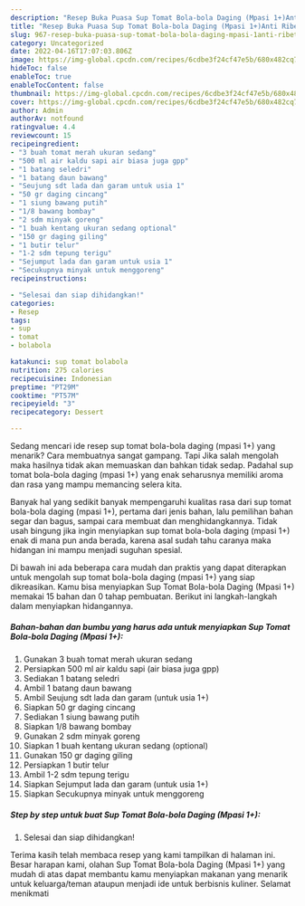 ```yaml
---
description: "Resep Buka Puasa Sup Tomat Bola-bola Daging (Mpasi 1+)Anti Ribet"
title: "Resep Buka Puasa Sup Tomat Bola-bola Daging (Mpasi 1+)Anti Ribet"
slug: 967-resep-buka-puasa-sup-tomat-bola-bola-daging-mpasi-1anti-ribet
category: Uncategorized
date: 2022-04-16T17:07:03.806Z
image: https://img-global.cpcdn.com/recipes/6cdbe3f24cf47e5b/680x482cq70/sup-tomat-bola-bola-daging-mpasi-1-foto-resep-utama.jpg
hideToc: false
enableToc: true
enableTocContent: false
thumbnail: https://img-global.cpcdn.com/recipes/6cdbe3f24cf47e5b/680x482cq70/sup-tomat-bola-bola-daging-mpasi-1-foto-resep-utama.jpg
cover: https://img-global.cpcdn.com/recipes/6cdbe3f24cf47e5b/680x482cq70/sup-tomat-bola-bola-daging-mpasi-1-foto-resep-utama.jpg
author: Admin
authorAv: notfound
ratingvalue: 4.4
reviewcount: 15
recipeingredient:
- "3 buah tomat merah ukuran sedang"
- "500 ml air kaldu sapi air biasa juga gpp"
- "1 batang seledri"
- "1 batang daun bawang"
- "Seujung sdt lada dan garam untuk usia 1"
- "50 gr daging cincang"
- "1 siung bawang putih"
- "1/8 bawang bombay"
- "2 sdm minyak goreng"
- "1 buah kentang ukuran sedang optional"
- "150 gr daging giling"
- "1 butir telur"
- "1-2 sdm tepung terigu"
- "Sejumput lada dan garam untuk usia 1"
- "Secukupnya minyak untuk menggoreng"
recipeinstructions:

- "Selesai dan siap dihidangkan!"
categories:
- Resep
tags:
- sup
- tomat
- bolabola

katakunci: sup tomat bolabola 
nutrition: 275 calories
recipecuisine: Indonesian
preptime: "PT29M"
cooktime: "PT57M"
recipeyield: "3"
recipecategory: Dessert

---
```



Sedang mencari ide resep sup tomat bola-bola daging (mpasi 1+) yang menarik? Cara membuatnya sangat gampang. Tapi Jika salah mengolah maka hasilnya tidak akan memuaskan dan bahkan tidak sedap. Padahal sup tomat bola-bola daging (mpasi 1+) yang enak seharusnya memiliki aroma dan rasa yang mampu memancing selera kita.


Banyak hal yang sedikit banyak mempengaruhi kualitas rasa dari sup tomat bola-bola daging (mpasi 1+), pertama dari jenis bahan, lalu pemilihan bahan segar dan bagus, sampai cara membuat dan menghidangkannya. Tidak usah bingung jika ingin menyiapkan sup tomat bola-bola daging (mpasi 1+) enak di mana pun anda berada, karena asal sudah tahu caranya maka hidangan ini mampu menjadi suguhan spesial.




Di bawah ini ada beberapa cara mudah dan praktis yang dapat diterapkan untuk mengolah sup tomat bola-bola daging (mpasi 1+) yang siap dikreasikan. Kamu bisa menyiapkan Sup Tomat Bola-bola Daging (Mpasi 1+) memakai 15 bahan dan 0 tahap pembuatan. Berikut ini langkah-langkah dalam menyiapkan hidangannya.

<!--inarticleads1-->

##### Bahan-bahan dan bumbu yang harus ada untuk menyiapkan Sup Tomat Bola-bola Daging (Mpasi 1+):

1. Gunakan 3 buah tomat merah ukuran sedang
1. Persiapkan 500 ml air kaldu sapi (air biasa juga gpp)
1. Sediakan 1 batang seledri
1. Ambil 1 batang daun bawang
1. Ambil Seujung sdt lada dan garam (untuk usia 1+)
1. Siapkan 50 gr daging cincang
1. Sediakan 1 siung bawang putih
1. Siapkan 1/8 bawang bombay
1. Gunakan 2 sdm minyak goreng
1. Siapkan 1 buah kentang ukuran sedang (optional)
1. Gunakan 150 gr daging giling
1. Persiapkan 1 butir telur
1. Ambil 1-2 sdm tepung terigu
1. Siapkan Sejumput lada dan garam (untuk usia 1+)
1. Siapkan Secukupnya minyak untuk menggoreng




<!--inarticleads2-->

##### Step by step untuk buat Sup Tomat Bola-bola Daging (Mpasi 1+):


1. Selesai dan siap dihidangkan!



Terima kasih telah membaca resep yang kami tampilkan di halaman ini. Besar harapan kami, olahan Sup Tomat Bola-bola Daging (Mpasi 1+) yang mudah di atas dapat membantu kamu menyiapkan makanan yang menarik untuk keluarga/teman ataupun menjadi ide untuk berbisnis kuliner. Selamat menikmati
